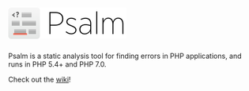 <h1><img src="PsalmLogo.png" height="64" alt="logo" /></h1>

Psalm is a static analysis tool for finding errors in PHP applications, and runs in PHP 5.4+ and PHP 7.0.

Check out the [wiki](/wiki)!
